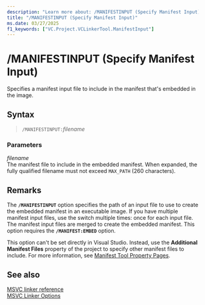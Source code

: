 ```yaml
---
description: "Learn more about: /MANIFESTINPUT (Specify Manifest Input)"
title: "/MANIFESTINPUT (Specify Manifest Input)"
ms.date: 03/27/2025
f1_keywords: ["VC.Project.VCLinkerTool.ManifestInput"]
---
```

# /MANIFESTINPUT (Specify Manifest Input)

Specifies a manifest input file to include in the manifest that's embedded in the image.

## Syntax

> `/MANIFESTINPUT:`*filename*

### Parameters

*filename*\
The manifest file to include in the embedded manifest. When expanded, the fully qualified filename must not exceed `MAX_PATH` (260 characters).

## Remarks

The **`/MANIFESTINPUT`** option specifies the path of an input file to use to create the embedded manifest in an executable image. If you have multiple manifest input files, use the switch multiple times: once for each input file. The manifest input files are merged to create the embedded manifest. This option requires the **`/MANIFEST:EMBED`** option.

This option can't be set directly in Visual Studio. Instead, use the **Additional Manifest Files** property of the project to specify other manifest files to include. For more information, see [Manifest Tool Property Pages](manifest-tool-property-pages.md).

## See also

[MSVC linker reference](linking.md)\
[MSVC Linker Options](linker-options.md)
